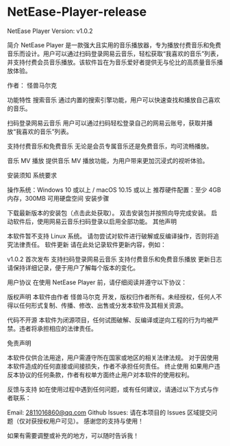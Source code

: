 # NetEase-Player-release
NetEase Player
Version: v1.0.2

简介
NetEase Player 是一款强大且实用的音乐播放器，专为播放付费音乐和免费音乐而设计。用户可以通过扫码登录网易云音乐，轻松获取“我喜欢的音乐”列表，并支持付费会员音乐播放。该软件旨在为音乐爱好者提供无与伦比的高质量音乐播放体验。

作者： 怪兽马尔克

功能特性
搜索音乐
通过内置的搜索引擎功能，用户可以快速查找和播放自己喜欢的音乐。

扫码登录网易云音乐
用户可以通过扫码轻松登录自己的网易云账号，获取并播放“我喜欢的音乐”列表。

支持付费音乐和免费音乐
无论是会员专属音乐还是免费音乐，均可流畅播放。

音乐 MV 播放
提供音乐 MV 播放功能，为用户带来更加沉浸式的视听体验。

安装须知
系统要求

操作系统：Windows 10 或以上 / macOS 10.15 或以上
推荐硬件配置：至少 4GB 内存，300MB 可用硬盘空间
安装步骤

下载最新版本的安装包（点击此处获取）。
双击安装包并按照向导完成安装。
启动软件后，使用网易云音乐扫码登录以启用全部功能。
其他声明

本软件暂不支持 Linux 系统。
请勿尝试对软件进行破解或反编译操作，否则将追究法律责任。
软件更新
请在此处记录软件更新内容，例如：

v1.0.2
首次发布
支持扫码登录网易云音乐
支持付费音乐和免费音乐播放
更新日志请保持详细记录，便于用户了解每个版本的变化。

用户协议
在使用 NetEase Player 前，请仔细阅读并遵守以下协议：

版权声明
本软件由作者 怪兽马尔克 开发，版权归作者所有。未经授权，任何人不得以任何形式复制、传播、修改、出售或分发本软件及其相关资源。

代码不开源
本软件为闭源项目，任何试图破解、反编译或逆向工程的行为均被严禁。违者将承担相应的法律责任。

免责声明

本软件仅供合法用途，用户需遵守所在国家或地区的相关法律法规。
对于因使用本软件造成的任何直接或间接损失，作者不承担任何责任。
终止使用
如果用户违反本协议的任何条款，作者有权单方面终止用户对本软件的使用权利。

反馈与支持
如在使用过程中遇到任何问题，或有任何建议，请通过以下方式与作者联系：

Email: 2811016860@qq.com
Github Issues: 请在本项目的 Issues 区域提交问题（仅对获授权用户可见）。
感谢您的支持与使用！

如果有需要调整或补充的地方，可以随时告诉我！
